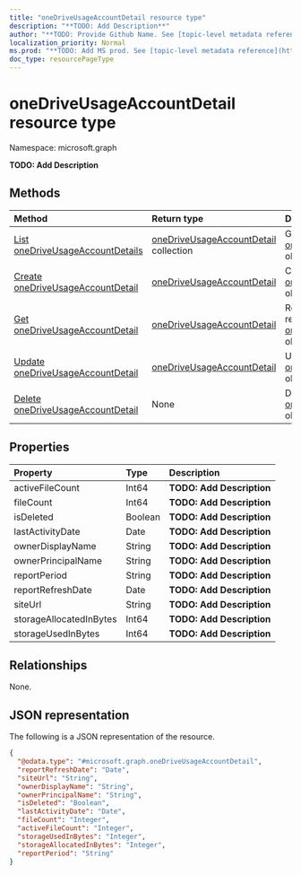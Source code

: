```yaml
---
title: "oneDriveUsageAccountDetail resource type"
description: "**TODO: Add Description**"
author: "**TODO: Provide Github Name. See [topic-level metadata reference](https://msgo.azurewebsites.net/add/document/guidelines/metadata.html#topic-level-metadata)**"
localization_priority: Normal
ms.prod: "**TODO: Add MS prod. See [topic-level metadata reference](https://msgo.azurewebsites.net/add/document/guidelines/metadata.html#topic-level-metadata)**"
doc_type: resourcePageType
---
```


# oneDriveUsageAccountDetail resource type

Namespace: microsoft.graph

**TODO: Add Description**

## Methods
|Method|Return type|Description|
|:---|:---|:---|
|[List oneDriveUsageAccountDetails](../api/onedriveusageaccountdetail-list.md)|[oneDriveUsageAccountDetail](../resources/onedriveusageaccountdetail.md) collection|Get a list of the [oneDriveUsageAccountDetail](../resources/onedriveusageaccountdetail.md) objects and their properties.|
|[Create oneDriveUsageAccountDetail](../api/onedriveusageaccountdetail-create.md)|[oneDriveUsageAccountDetail](../resources/onedriveusageaccountdetail.md)|Create a new [oneDriveUsageAccountDetail](../resources/onedriveusageaccountdetail.md) object.|
|[Get oneDriveUsageAccountDetail](../api/onedriveusageaccountdetail-get.md)|[oneDriveUsageAccountDetail](../resources/onedriveusageaccountdetail.md)|Read the properties and relationships of an [oneDriveUsageAccountDetail](../resources/onedriveusageaccountdetail.md) object.|
|[Update oneDriveUsageAccountDetail](../api/onedriveusageaccountdetail-update.md)|[oneDriveUsageAccountDetail](../resources/onedriveusageaccountdetail.md)|Update the properties of an [oneDriveUsageAccountDetail](../resources/onedriveusageaccountdetail.md) object.|
|[Delete oneDriveUsageAccountDetail](../api/onedriveusageaccountdetail-delete.md)|None|Deletes an [oneDriveUsageAccountDetail](../resources/onedriveusageaccountdetail.md) object.|

## Properties
|Property|Type|Description|
|:---|:---|:---|
|activeFileCount|Int64|**TODO: Add Description**|
|fileCount|Int64|**TODO: Add Description**|
|isDeleted|Boolean|**TODO: Add Description**|
|lastActivityDate|Date|**TODO: Add Description**|
|ownerDisplayName|String|**TODO: Add Description**|
|ownerPrincipalName|String|**TODO: Add Description**|
|reportPeriod|String|**TODO: Add Description**|
|reportRefreshDate|Date|**TODO: Add Description**|
|siteUrl|String|**TODO: Add Description**|
|storageAllocatedInBytes|Int64|**TODO: Add Description**|
|storageUsedInBytes|Int64|**TODO: Add Description**|

## Relationships
None.

## JSON representation
The following is a JSON representation of the resource.
<!-- {
  "blockType": "resource",
  "keyProperty": "id",
  "@odata.type": "microsoft.graph.oneDriveUsageAccountDetail",
  "baseType": "",
  "openType": false
}
-->
``` json
{
  "@odata.type": "#microsoft.graph.oneDriveUsageAccountDetail",
  "reportRefreshDate": "Date",
  "siteUrl": "String",
  "ownerDisplayName": "String",
  "ownerPrincipalName": "String",
  "isDeleted": "Boolean",
  "lastActivityDate": "Date",
  "fileCount": "Integer",
  "activeFileCount": "Integer",
  "storageUsedInBytes": "Integer",
  "storageAllocatedInBytes": "Integer",
  "reportPeriod": "String"
}
```

